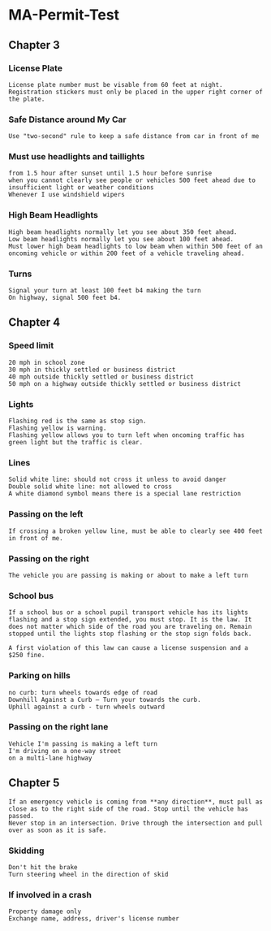 # MA-Permit-Test

## Chapter 3

### License Plate
	License plate number must be visable from 60 feet at night. Registration stickers must only be placed in the upper right corner of the plate.
### Safe Distance around My Car
	Use "two-second" rule to keep a safe distance from car in front of me
### Must use headlights and taillights
	from 1.5 hour after sunset until 1.5 hour before sunrise
	when you cannot clearly see people or vehicles 500 feet ahead due to insufficient light or weather conditions
	Whenever I use windshield wipers
### High Beam Headlights
	High beam headlights normally let you see about 350 feet ahead. 
	Low beam headlights normally let you see about 100 feet ahead.
	Must lower high beam headlights to low beam when within 500 feet of an oncoming vehicle or within 200 feet of a vehicle traveling ahead.
### Turns
	Signal your turn at least 100 feet b4 making the turn
	On highway, signal 500 feet b4.

## Chapter 4
### Speed limit
	20 mph in school zone
	30 mph in thickly settled or business district
	40 mph outside thickly settled or business district
	50 mph on a highway outside thickly settled or business district

### Lights
	Flashing red is the same as stop sign.
	Flashing yellow is warning.
	Flashing yellow allows you to turn left when oncoming traffic has green light but the traffic is clear.
### Lines
	Solid white line: should not cross it unless to avoid danger
	Double solid white line: not allowed to cross
	A white diamond symbol means there is a special lane restriction
### Passing on the left
	If crossing a broken yellow line, must be able to clearly see 400 feet in front of me.

### Passing on the right
	The vehicle you are passing is making or about to make a left turn

### School bus
	If a school bus or a school pupil transport vehicle has its lights flashing and a stop sign extended, you must stop. It is the law. It does not matter which side of the road you are traveling on. Remain stopped until the lights stop flashing or the stop sign folds back.

	A first violation of this law can cause a license suspension and a $250 fine.

### Parking on hills
	no curb: turn wheels towards edge of road
	Downhill Against a Curb — Turn your towards the curb.
	Uphill against a curb - turn wheels outward

### Passing on the right lane
	Vehicle I'm passing is making a left turn
	I'm driving on a one-way street
	on a multi-lane highway
	
## Chapter 5
	If an emergency vehicle is coming from **any direction**, must pull as close as to the right side of the road. Stop until the vehicle has passed.
	Never stop in an intersection. Drive through the intersection and pull over as soon as it is safe.
### Skidding
	Don't hit the brake
	Turn steering wheel in the direction of skid
### If involved in a crash
	Property damage only
	Exchange name, address, driver's license number 
